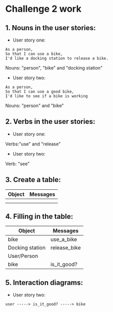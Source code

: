 # Challenge 2 work #

## 1. Nouns in the user stories: ## 
 - User story one:
 ```
 As a person,
So that I can use a bike,
I'd like a docking station to release a bike.
```
Nouns: "person", "bike" and "docking station"
  
 - User story two: 
  ```
  As a person,
So that I can use a good bike,
I'd like to see if a bike is working
```
Nouns: "person" and "bike"


## 2. Verbs in the user stories: ##
- User story one:

Verbs:"use" and "release"

- User story two: 

Verb: "see"


## 3. Create a table: ##

| Object   | Messages   |
|----------|------------|
|          |            |
|          |            |


## 4. Filling in the table: ##

| Object   | Messages   |
|----------|------------|
| bike   | use_a_bike   |
| Docking station   | release_bike   |
| User/Person   |            |
| bike   | is_it_good?   |


## 5. Interaction diagrams: ##

- User story two:

```
user -----> is_it_good? -----> bike
```

